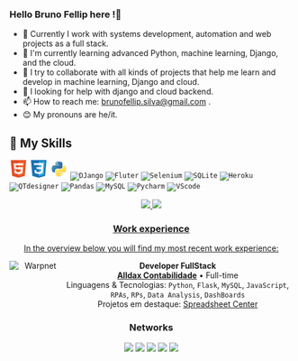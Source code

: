### Hello Bruno Fellip here !👋

- 🔭 Currently I work with systems development, automation and web projects as a full stack.
- 🌱 I'm currently learning advanced Python, machine learning, Django, and the cloud.
- 👯 I try to collaborate with all kinds of projects that help me learn and develop in machine learning, Django and cloud.
- 🤔 I looking for help with django and cloud backend.
- 📫 How to reach me: brunofellip.silva@gmail.com .
- 😊 My pronouns are he/it.

## 🚀 My Skills

<code><img height="32" src="https://raw.githubusercontent.com/devicons/devicon/master/icons/html5/html5-original.svg" alt="HTML5"/></code>
<code><img height="32" src="https://raw.githubusercontent.com/devicons/devicon/master/icons/css3/css3-original.svg" alt="CSS"/></code>
<code><img height="32" src="https://raw.githubusercontent.com/devicons/devicon/master/icons/python/python-original.svg" alt="Python"/></code>
<code><img height="32" src="https://cdn.jsdelivr.net/gh/devicons/devicon/icons/django/django-plain.svg" alt="DJango"/></code>
<code><img height="32" src="https://cdn.jsdelivr.net/gh/devicons/devicon/icons/flutter/flutter-original.svg" alt="Fluter"/></code>
<code><img height="32" src="https://cdn.jsdelivr.net/gh/devicons/devicon/icons/selenium/selenium-original.svg" alt="Selenium"/></code>
<code><img height="32" src="https://cdn.jsdelivr.net/gh/devicons/devicon/icons/sqlite/sqlite-original.svg" alt="SQLite"/></code>
<code><img height="32" src="https://cdn.jsdelivr.net/gh/devicons/devicon/icons/heroku/heroku-plain.svg" alt="Heroku"/></code>
<code><img height="32" src="https://cdn.jsdelivr.net/gh/devicons/devicon/icons/qt/qt-original.svg" alt="QTdesigner"/></code>
<code><img height="32" src="https://cdn.jsdelivr.net/gh/devicons/devicon/icons/pandas/pandas-original.svg" alt="Pandas"/></code>
<code><img height="32" src="https://cdn.jsdelivr.net/gh/devicons/devicon/icons/mysql/mysql-original.svg" alt="MySQL"/></code>
<code><img height="32" src="https://cdn.jsdelivr.net/gh/devicons/devicon/icons/pycharm/pycharm-original.svg" alt="Pycharm"/></code>
<code><img height="32" src="https://cdn.jsdelivr.net/gh/devicons/devicon/icons/vscode/vscode-original.svg" alt="VScode"/></code>



<div align="center">
  <a href="https://github.com/BrunoFellipS">
  <img height="180em" src="https://github-readme-stats.vercel.app/api/top-langs/?username=BrunoFellipS&layout=compact&langs_count=7&theme=blue-green"/>
<img height="180em" src="https://github-readme-stats.vercel.app/api?username=BrunoFellipS&show_icons=true&theme=blue-green&include_all_commits=true&count_private=true"/>

  ### Work experience
In the overview below you will find my most recent work experience:

[<img align="left" height="94px" width="94px" alt="Warpnet" src="https://media-exp1.licdn.com/dms/image/C4D0BAQHxnJxjUpgqTw/company-logo_200_200/0/1631540598077?e=2147483647&v=beta&t=YSAqc_NMwa3-yMH30ELjRdl5gG3U_rZwHPLEEC0G56Q"/>](https://www.spacex.com/)

**Developer FullStack** \
[**Alldax Contabilidade**](https://www.alldax.com/) • Full-time \
Linguagens & Tecnologias: `Python`, `Flask`, `MySQL`, `JavaScript`, `RPAs`, `RPs`, `Data Analysis`, `DashBoards`\
Projetos em destaque: [Spreadsheet Center](https://www.spacex.com/)
<br/>
  
  ### Networks
 
<div> 
  <a href="https://www.youtube.com/channel/UCUIxYgVcqnVic24SSl2r_KQ" target="_blank"><img src="https://img.shields.io/badge/YouTube-FF0000?style=for-the-badge&logo=youtube&logoColor=white" target="_blank"></a>
  <a href="https://instagram.com/mr.br_no?igshid=YmMyMTA2M2Y=" target="_blank"><img src="https://img.shields.io/badge/-Instagram-%23E4405F?style=for-the-badge&logo=instagram&logoColor=white" target="_blank"></a>
 	<a href="https://www.twitch.tv/minojinhox" target="_blank"><img src="https://img.shields.io/badge/Twitch-9146FF?style=for-the-badge&logo=twitch&logoColor=white" target="_blank"></a>
  <a href = "brunofellip.silva@gmail.com"><img src="https://img.shields.io/badge/-Gmail-%23333?style=for-the-badge&logo=gmail&logoColor=white" target="_blank"></a>
  <a href="https://www.linkedin.com/in/BrunoFellipS
-45875016a" target="_blank"><img src="https://img.shields.io/badge/-LinkedIn-%230077B5?style=for-the-badge&logo=linkedin&logoColor=white" target="_blank"></a> 
 
</div>
